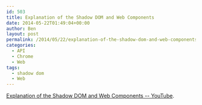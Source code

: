 ```yaml
---
id: 503
title: Explanation of the Shadow DOM and Web Components
date: 2014-05-22T01:49:04+00:00
author: Ben
layout: post
permalink: /2014/05/22/explanation-of-the-shadow-dom-and-web-components/
categories:
  - API
  - Chrome
  - Web
tags:
  - shadow dom
  - Web
---
```

[Explanation of the Shadow DOM and Web Components -- YouTube](https://www.youtube.com/watch?v=pQOuHNm5seY#t=165).